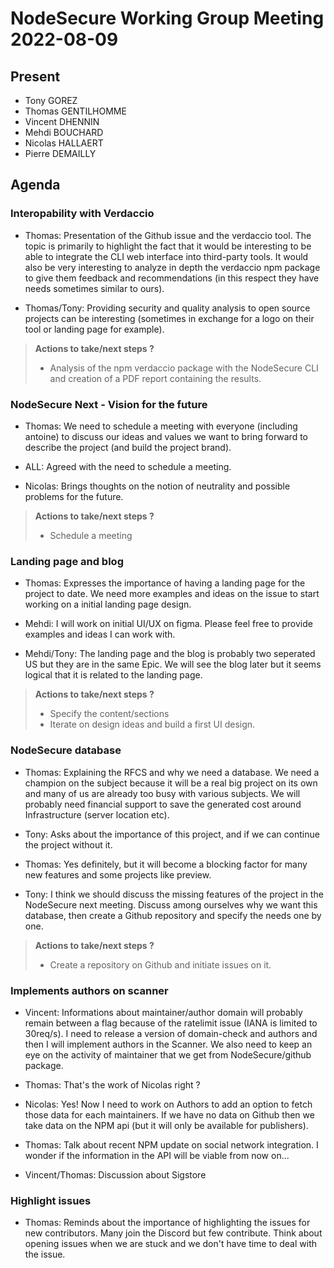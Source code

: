 # NodeSecure Working Group Meeting 2022-08-09

## Present

* Tony GOREZ
* Thomas GENTILHOMME
* Vincent DHENNIN
* Mehdi BOUCHARD
* Nicolas HALLAERT
* Pierre DEMAILLY

## Agenda

### Interopability with Verdaccio

* Thomas: Presentation of the Github issue and the verdaccio tool. The topic is primarily to highlight the fact that it would be interesting to be able to integrate the CLI web interface into third-party tools. It would also be very interesting to analyze in depth the verdaccio npm package to give them feedback and recommendations (in this respect they have needs sometimes similar to ours).

* Thomas/Tony: Providing security and quality analysis to open source projects can be interesting (sometimes in exchange for a logo on their tool or landing page for example).

> **Actions to take/next steps ?**
> 
> - Analysis of the npm verdaccio package with the NodeSecure CLI and creation of a PDF report containing the results.

### NodeSecure Next - Vision for the future

* Thomas: We need to schedule a meeting with everyone (including antoine) to discuss our ideas and values we want to bring forward to describe the project (and build the project brand).

* ALL: Agreed with the need to schedule a meeting.

* Nicolas: Brings thoughts on the notion of neutrality and possible problems for the future.

> **Actions to take/next steps ?**
> 
> - Schedule a meeting

### Landing page and blog

* Thomas: Expresses the importance of having a landing page for the project to date. We need more examples and ideas on the issue to start working on a initial landing page design.

* Mehdi: I will work on initial UI/UX on figma. Please feel free to provide examples and ideas I can work with.

* Mehdi/Tony: The landing page and the blog is probably two seperated US but they are in the same Epic. We will see the blog later but it seems logical that it is related to the landing page.

> **Actions to take/next steps ?**
> 
> - Specify the content/sections
> - Iterate on design ideas and build a first UI design.

### NodeSecure database

* Thomas: Explaining the RFCS and why we need a database. We need a champion on the subject because it will be a real big project on its own and many of us are already too busy with various subjects. We will probably need financial support to save the generated cost around Infrastructure (server location etc).

* Tony: Asks about the importance of this project, and if we can continue the project without it.

* Thomas: Yes definitely, but it will become a blocking factor for many new features and some projects like preview.

* Tony: I think we should discuss the missing features of the project in the NodeSecure next meeting. Discuss among ourselves why we want this database, then create a Github repository and specify the needs one by one.

> **Actions to take/next steps ?**
> 
> - Create a repository on Github and initiate issues on it.

### Implements authors on scanner

* Vincent: Informations about maintainer/author domain will probably remain between a flag because of the ratelimit issue (IANA is limited to 30req/s). I need to release a version of domain-check and authors and then I will implement authors in the Scanner. We also need to keep an eye on the activity of maintainer that we get from NodeSecure/github package.

* Thomas: That's the work of Nicolas right ?

* Nicolas: Yes! Now I need to work on Authors to add an option to fetch those data for each maintainers. If we have no data on Github then we take data on the NPM api (but it will only be available for publishers).

* Thomas: Talk about recent NPM update on social network integration. I wonder if the information in the API will be viable from now on...

* Vincent/Thomas: Discussion about Sigstore

### Highlight issues

* Thomas: Reminds about the importance of highlighting the issues for new contributors. Many join the Discord but few contribute. Think about opening issues when we are stuck and we don't have time to deal with the issue.

